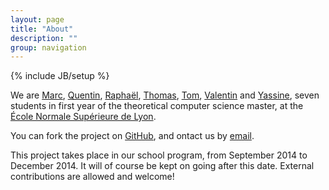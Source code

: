 ```yaml
---
layout: page
title: "About"
description: ""
group: navigation
---
```

{% include JB/setup %}

We are [Marc](https://github.com/s-i-newton), [Quentin](https://github.com/robocop),
[Raphaël](https://github.com/rcharron), [Thomas](https://github.com/Tpt),
[Tom](https://github.com/Ezibenroc), [Valentin](https://github.com/ProgVal)
and [Yassine](https://github.com/yhamoudi), 
seven students in first year of the theoretical computer science master, 
at the [École Normale Supérieure de Lyon](http://www.ens-lyon.fr/DI/).

You can fork the project on [GitHub](https://github.com/ProjetPP/), and ontact us by <a href="mailto:ppp@pony.ovh">email</a>.

This project takes place in our school program, from September 2014 to December 2014.
It will of course be kept on going after this date.
External contributions are allowed and welcome!
